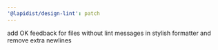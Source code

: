```yaml
---
'@lapidist/design-lint': patch
---
```


add OK feedback for files without lint messages in stylish formatter and remove extra newlines
